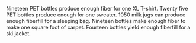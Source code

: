 Nineteen PET bottles produce enough fiber for one XL T-shirt.
Twenty five PET bottles produce enough for one sweater.
1050 milk jugs can produce enough fiberfill for a sleeping bag.
Nineteen bottles make enough fiber to make one square foot of carpet.
Fourteen bottles yield enough fiberfill for a ski jacket.
